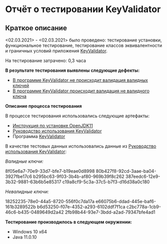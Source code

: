 # Отчёт о тестировании KeyValidator

## Краткое описание

<02.03.2021> - <02.03.2021> было проведено: тестирование установки, функциональное тестирование, тестирование классов эквивалентности и граничных условий приложения [KeyValidator](https://github.com/Anton10011/java1/blob/master/KeyValidator.class).

На тестирование затрачено: 0,3 часа

**В результате тестирования выявлены следующие дефекты:**

- [В программе KeyValidator не происходит валидация валидных ключей](https://github.com/Anton10011/java1/issues/2)
- [В программе KeyValidator происходит валидация не валидного ключа](https://github.com/Anton10011/java1/issues/1)

**Описание процесса тестирования**

В процессе тестирования использовались следующие артефакты:

- [Инструкция по установке OpenJDK11](https://github.com/netology-code/javaqa-homeworks/blob/master/intro/openjdk11-manual.md)
- [Руководство использования KeyValidator](https://github.com/netology-code/javaqa-homeworks/blob/master/intro/user-manual.md)
- Программа [KeyValidator](https://github.com/Anton10011/java1/blob/master/KeyValidator.class)

В качестве тестовых данных использовались данные из [Руководство использования KeyValidator](https://github.com/netology-code/javaqa-homeworks/blob/master/intro/user-manual.md):

_Валидные ключи:_

8f05e6a7-70e9-33d7-bfe7-b19eae0d8998
80b427f8-92cd-3aae-ba04-3927fbe17c6
b295bc63-9f03-3b4b-af80-969b39f8c262
387eedc6-12e9-3b32-9881-63b6b5e85317
c19a8cf9-5c3a-37c5-b7f3-d16d38a0c180

_Невалидные ключи:_

18252235-78e0-44a5-8720-556f0c7da17a
e66075b6-ddad-445e-baf6-161b3289522b
b6d53250-f07e-4352-a293-6102ddf7f1ca
c2bc778a-1cb9-46c6-b435-0489649d2a42
2fb98b44-93e7-3bdd-a2ad-79347bfe4ad1

**Тестирование производилось в следующем окружении:**

- Windows 10 x64
- Java 11.0.10
